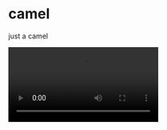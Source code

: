# camel
just a camel


![camel walking](https://user-images.githubusercontent.com/78829593/113210809-848bc900-9229-11eb-9d54-b6d1e18f2a80.mp4)

